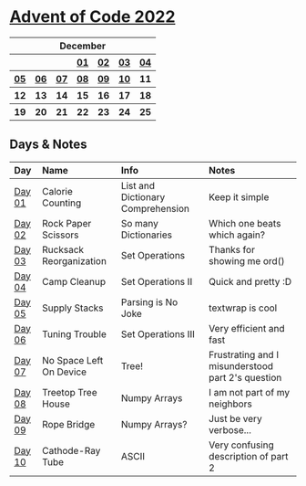 # [Advent of Code 2022](https://adventofcode.com/2022)

<table>
    <tr>
        <th colspan="7">December</th>
    </tr>
    <tr>
        <th></th>
        <th></th>
        <th></th>
        <th><a href="https://adventofcode.com/2022/day/1">01</a></th>
        <th><a href="https://adventofcode.com/2022/day/2">02</a></th>
        <th><a href="https://adventofcode.com/2022/day/3">03</a></th>
        <th><a href="https://adventofcode.com/2022/day/4">04</a></th>
    </tr>
    <tr>
        <th><a href="https://adventofcode.com/2022/day/5">05</a></th>
        <th><a href="https://adventofcode.com/2022/day/6">06</a></th>
        <th><a href="https://adventofcode.com/2022/day/7">07</a></th>
        <th><a href="https://adventofcode.com/2022/day/8">08</a></th>
        <th><a href="https://adventofcode.com/2022/day/9">09</a></th>
        <th><a href="https://adventofcode.com/2022/day/10">10</a></th>
        <th>11</th>
    </tr>
    <tr>
        <th>12</th>
        <th>13</th>
        <th>14</th>
        <th>15</th>
        <th>16</th>
        <th>17</th>
        <th>18</th>
    </tr>
    <tr>
        <th>19</th>
        <th>20</th>
        <th>21</th>
        <th>22</th>
        <th>23</th>
        <th>24</th>
        <th>25</th>
    </tr>
</table>


## Days & Notes

Day | Name | Info | Notes
:--- | :-- | :---  | :----
[Day 01](https://github.com/enigm4tik/advent-of-code/blob/main/2022/day01.py) | Calorie Counting | List and Dictionary Comprehension | Keep it simple
[Day 02](https://github.com/enigm4tik/advent-of-code/blob/main/2022/day02.py) | Rock Paper Scissors | So many Dictionaries | Which one beats which again?
[Day 03](https://github.com/enigm4tik/advent-of-code/blob/main/2022/day03.py) | Rucksack Reorganization | Set Operations | Thanks for showing me ord()
[Day 04](https://github.com/enigm4tik/advent-of-code/blob/main/2022/day04.py) | Camp Cleanup | Set Operations II | Quick and pretty :D
[Day 05](https://github.com/enigm4tik/advent-of-code/blob/main/2022/day05.py) | Supply Stacks | Parsing is No Joke | textwrap is cool
[Day 06](https://github.com/enigm4tik/advent-of-code/blob/main/2022/day06.py) | Tuning Trouble | Set Operations III | Very efficient and fast
[Day 07](https://github.com/enigm4tik/advent-of-code/blob/main/2022/day07.py) | No Space Left On Device | Tree! | Frustrating and I misunderstood part 2's question
[Day 08](https://github.com/enigm4tik/advent-of-code/blob/main/2022/day08.py) | Treetop Tree House | Numpy Arrays | I am not part of my neighbors
[Day 09](https://github.com/enigm4tik/advent-of-code/blob/main/2022/day09.py) | Rope Bridge | Numpy Arrays? | Just be very verbose...
[Day 10](https://github.com/enigm4tik/advent-of-code/blob/main/2022/day10.py) | Cathode-Ray Tube | ASCII | Very confusing description of part 2
